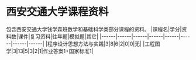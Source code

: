 # 西安交通大学课程资料
包含西安交通大学钱学森班数学和基础科学类部分课程的资料。
|课程名|学分|资料数|课件|复习资料|往年题|模拟题|其它|
|------|------|------|------|------|------|------|------|
|程序设计思想方法与实践|3|8|6|2|0|0|无|
|工程图学|3|13|5|3|2|1|作业答案1+国家标准1|
